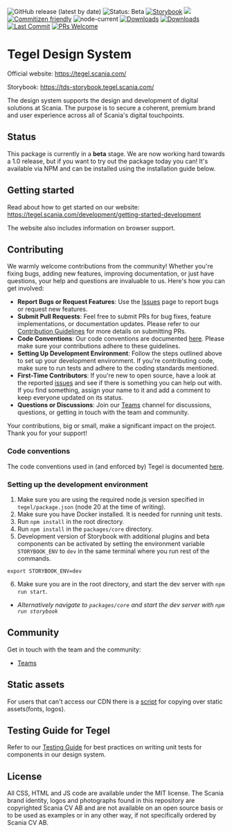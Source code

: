 ![GitHub release (latest by date)](https://img.shields.io/github/v/release/scania-digital-design-system/tegel)
![Status: Beta](https://img.shields.io/badge/status-beta-red)
[![Storybook](https://img.shields.io/badge/docs-storybook-ff69b4)](https://tds-storybook.tegel.scania.com/)
![](https://img.shields.io/github/license/scania-digital-design-system/tegel)
[![Commitizen friendly](https://img.shields.io/badge/commitizen-friendly-brightgreen.svg)](http://commitizen.github.io/cz-cli/)
![node-current](https://img.shields.io/badge/Node.js-18-orange)
[![Downloads](https://img.shields.io/npm/dy/@scania/tegel?color=f4c430)](https://www.npmjs.com/package/@scania/tegel)
[![Downloads](https://img.shields.io/npm/dw/@scania/tegel?color=76a4ed)](https://www.npmjs.com/package/@scania/tegel)
[![Last Commit](https://img.shields.io/github/last-commit/scania-digital-design-system/tegel)](https://github.com/scania-digital-design-system/tegel/commits/main)
[![PRs Welcome](https://img.shields.io/badge/PRs-welcome-brightgreen.svg)](https://github.com/scania-digital-design-system/tegel/pulls)



# Tegel Design System

Official website: https://tegel.scania.com/

Storybook: https://tds-storybook.tegel.scania.com/

The design system supports the design and development of digital solutions at Scania. The purpose is to secure a coherent, premium brand and user experience across all of Scania's digital touchpoints.

## Status

This package is currently in a **beta** stage. We are now working hard towards a 1.0 release, but if you want to try out the package today you can! It's available via NPM and can be installed using the installation guide below.

## Getting started

Read about how to get started on our website: https://tegel.scania.com/development/getting-started-development

The website also includes information on browser support.

## Contributing

We warmly welcome contributions from the community! Whether you're fixing bugs, adding new features, improving documentation, or just have questions, your help and questions are invaluable to us. Here's how you can get involved:

- **Report Bugs or Request Features**: Use the [Issues](https://github.com/scania-digital-design-system/tegel/issues) page to report bugs or request new features.
- **Submit Pull Requests**: Feel free to submit PRs for bug fixes, feature implementations, or documentation updates. Please refer to our [Contribution Guidelines](https://github.com/scania-digital-design-system/tegel/blob/develop/CONTRIBUTING.md) for more details on submitting PRs.
- **Code Conventions**: Our code conventions are documented [here](https://github.com/scania-digital-design-system/tegel/blob/main/.github/CODE_STYLE.md). Please make sure your contributions adhere to these guidelines.
- **Setting Up Development Environment**: Follow the steps outlined above to set up your development environment. If you're contributing code, make sure to run tests and adhere to the coding standards mentioned.
- **First-Time Contributors**: If you're new to open source, have a look at the reported [issues](https://github.com/scania-digital-design-system/tegel/issues) and see if there is something you can help out with. If you find something, assign your name to it and add a comment to keep everyone updated on its status. 
- **Questions or Discussions**: Join our [Teams](https://teams.microsoft.com/l/team/19%3a1257007a64d44c64954acca27a9d4b46%40thread.skype/conversations?groupId=79f9bfeb-73e2-424d-9477-b236191ece5e&tenantId=3bc062e4-ac9d-4c17-b4dd-3aad637ff1ac) channel for discussions, questions, or getting in touch with the team and community.

Your contributions, big or small, make a significant impact on the project. Thank you for your support!

### Code conventions

The code conventions used in (and enforced by) Tegel is documented [here](https://github.com/scania-digital-design-system/tegel/blob/main/.github/CODE_STYLE.md).

### Setting up the development environment

1. Make sure you are using the required node.js version specified in `tegel/package.json` (node 20 at the time of writing).
2. Make sure you have Docker installed. It is needed for running unit tests.
3. Run `npm install` in the root directory.
4. Run `npm install` in the `packages/core` directory.
5. Development version of Storybook with additional plugins and beta components can be activated by setting the environment variable `STORYBOOK_ENV` to `dev` in the same terminal where you run rest of the commands.


```
export STORYBOOK_ENV=dev
```

6. Make sure you are in the root directory, and start the dev server with `npm run start`.
 - *Alternatively navigate to `packages/core` and start the dev server with `npm run storybook`*

## Community

Get in touch with the team and the community:

- [Teams](https://teams.microsoft.com/l/team/19%3a1257007a64d44c64954acca27a9d4b46%40thread.skype/conversations?groupId=79f9bfeb-73e2-424d-9477-b236191ece5e&tenantId=3bc062e4-ac9d-4c17-b4dd-3aad637ff1ac)

## Static assets

For users that can't access our CDN there is a [script](https://github.com/scania-digital-design-system/tegel/blob/develop/packages/core/static-assets-copying.md) for copying over static assets(fonts, logos).

## Testing Guide for Tegel

Refer to our [Testing Guide](./docs/TESTING_GUIDE.md) for best practices on writing unit tests for components in our design system.

## License

All CSS, HTML and JS code are available under the MIT license. The Scania brand identity, logos and photographs found in this repository are copyrighted Scania CV AB and are not available on an open source basis or to be used as examples or in any other way, if not specifically ordered by Scania CV AB.

